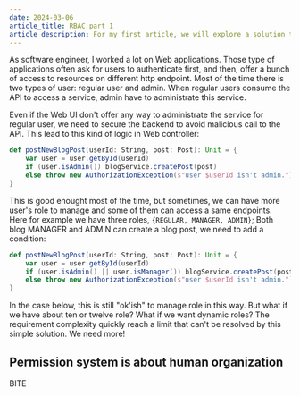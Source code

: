 ```yaml
---
date: 2024-03-06
article_title: RBAC part 1
article_description: For my first article, we will explore a solution to implement an efficient rbac system without anything but code!
---
```



As software engineer, I worked a lot on Web applications. Those type of applications often ask for users to authenticate first, and then, offer a bunch of access to resources on different http endpoint.
Most of the time there is two types of user: regular user and admin. When regular users consume the API to access a service, admin have to administrate this service.

Even if the Web UI don't offer any way to administrate the service for regular user, we need to secure the backend to avoid malicious call to the API. This lead to this kind of logic in Web controller:

```scala
def postNewBlogPost(userId: String, post: Post): Unit = {
    var user = user.getById(userId)
    if (user.isAdmin()) blogService.createPost(post)
    else throw new AuthorizationException(s"user $userId isn't admin.")
}
```

This is good enought most of the time, but sometimes, we can have more user's role to manage and some of them can access a same endpoints. Here for example we have three roles, `{REGULAR, MANAGER, ADMIN}`;
Both blog MANAGER and ADMIN can create a blog post, we need to add a condition:

```scala
def postNewBlogPost(userId: String, post: Post): Unit = {
    var user = user.getById(userId)
    if (user.isAdmin() || user.isManager()) blogService.createPost(post)
    else throw new AuthorizationException(s"user $userId isn't admin.")
}
```

In the case below, this is still "ok'ish" to manage role in this way. But what if we have about ten or twelve role? What if we want dynamic roles? The requirement complexity quickly reach
a limit that can't be resolved by this simple solution. We need more!

## Permission system is about human organization

BITE
